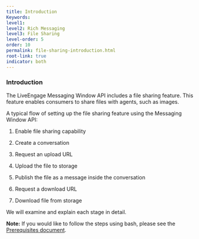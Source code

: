 ```yaml
---
title: Introduction
Keywords:
level1:
level2: Rich Messaging
level3: File Sharing
level-order: 5
order: 10
permalink: file-sharing-introduction.html
root-link: true
indicator: both
---
```


### Introduction

The LiveEngage Messaging Window API includes a file sharing feature. This feature enables consumers to share files with agents, such as images.


A typical flow of setting up the file sharing feature using the Messaging Window API:

1. Enable file sharing capability

2. Create a conversation

3. Request an upload URL

4. Upload the file to storage

5. Publish the file as a message inside the conversation  

6. Request a download URL

7. Download file from storage


We will examine and explain each stage in detail.

**Note:** If you would like to follow the steps using bash, please see the [Prerequisites document](consumer-int-get-msg.html#prerequisites).
